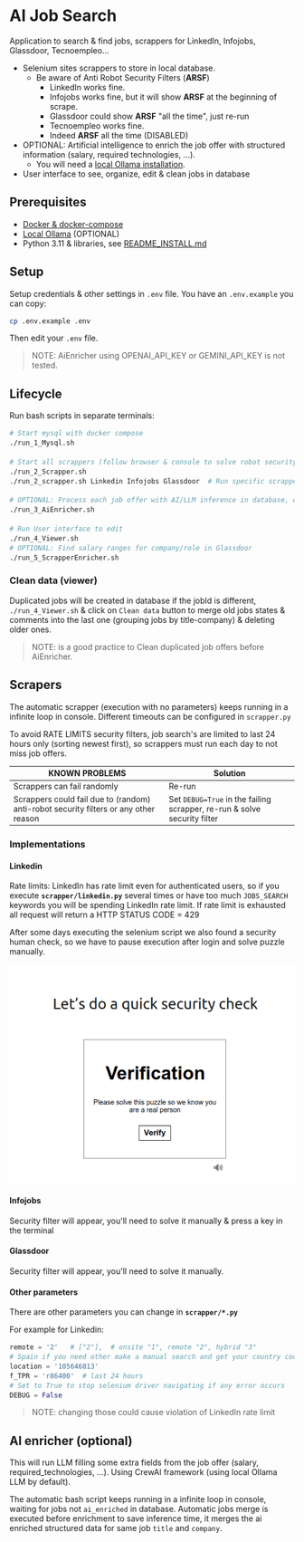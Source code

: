 # AI Job Search

Application to search & find jobs, scrappers for LinkedIn, Infojobs, Glassdoor, Tecnoempleo...

- Selenium sites scrappers to store in local database.
  - Be aware of Anti Robot Security Filters (**ARSF**)
    - LinkedIn works fine.
    - Infojobs works fine, but it will show **ARSF** at the beginning of scrape.
    - Glassdoor could show **ARSF** "all the time", just re-run
    - Tecnoempleo works fine.
    - Indeed **ARSF** all the time (DISABLED)
- OPTIONAL: Artificial intelligence to enrich the job offer with structured information (salary, required technologies, ...).
  - You will need a [local Ollama installation](https://github.com/davidgfolch/OpenAI-local-ollama-chat/blob/main/README_OLLAMA.md).
- User interface to see, organize, edit & clean jobs in database

## Prerequisites

- [Docker & docker-compose](https://docs.docker.com/compose/install/)
- [Local Ollama](https://github.com/davidgfolch/OpenAI-local-ollama-chat/blob/main/README_OLLAMA.md) (OPTIONAL)
- Python 3.11 & libraries, see  [README_INSTALL.md](./README_INSTALL.md)

## Setup

Setup credentials & other settings in `.env` file. You have an `.env.example` you can copy:

```bash
cp .env.example .env
```

Then edit your `.env` file.

> NOTE: AiEnricher using OPENAI_API_KEY or GEMINI_API_KEY is not tested.

## Lifecycle

Run bash scripts in separate terminals:

```bash
# Start mysql with docker compose
./run_1_Mysql.sh

# Start all scrappers (follow browser & console to solve robot security filters)
./run_2_Scrapper.sh
./run_2_scrapper.sh Linkedin Infojobs Glassdoor  # Run specific scrappers

# OPTIONAL: Process each job offer with AI/LLM inference in database, extracting salary, required technologies, etc...
./run_3_AiEnricher.sh

# Run User interface to edit
./run_4_Viewer.sh
# OPTIONAL: Find salary ranges for company/role in Glassdoor
./run_5_ScrapperEnricher.sh
```

### Clean data (viewer)

Duplicated jobs will be created in database if the jobId is different, `./run_4_Viewer.sh` & click on `Clean data` button to merge old jobs states & comments into the last one (grouping jobs by title-company) & deleting older ones.

> NOTE: is a good practice to Clean duplicated job offers before AiEnricher.

## Scrapers

The automatic scrapper (execution with no parameters) keeps running in a infinite loop in console.  Different timeouts can be configured in `scrapper.py`

To avoid RATE LIMITS security filters, job search's are limited to last 24 hours only (sorting newest first), so scrappers must run each day to not miss job offers.

| KNOWN PROBLEMS | Solution |
|--------|-------|
| Scrappers can fail randomly | Re-run |
| Scrappers could fail due to (random) anti-robot security filters or any other reason| Set `DEBUG=True` in the failing scrapper, re-run & solve security filter |

### Implementations

#### Linkedin

Rate limits: LinkedIn has rate limit even for authenticated users, so if you execute **`scrapper/linkedin.py`** several times or have too much `JOBS_SEARCH` keywords you will be spending LinkedIn rate limit.  If rate limit is exhausted all request will return a HTTP STATUS CODE = 429

After some days executing the selenium script we also found a security human check, so we have to pause execution after login and solve puzzle manually.

![alt text](README-images/LinkedInSecurityVerification.png)

#### Infojobs

Security filter will appear, you'll need to solve it manually & press a key in the terminal

#### Glassdoor

Security filter will appear, you'll need to solve it manually.

#### Other parameters

There are other parameters you can change in **`scrapper/*.py`**

For example for Linkedin:

```python
remote = '2'   # ["2"],  # onsite "1", remote "2", hybrid "3"
# Spain if you need other make a manual search and get your country code
location = '105646813'
f_TPR = 'r86400'  # last 24 hours
# Set to True to stop selenium driver navigating if any error occurs
DEBUG = False
```

> NOTE: changing those could cause violation of LinkedIn rate limit

## AI enricher (optional)

This will run LLM filling some extra fields from the job offer (salary, required_technologies, ...).  Using CrewAI framework (using local Ollama LLM by default).

The automatic bash script keeps running in a infinite loop in console, waiting for jobs not `ai_enriched` in database.  Automatic jobs merge is executed before enrichment to save inference time, it merges the ai enriched structured data for same job `title` and `company`.